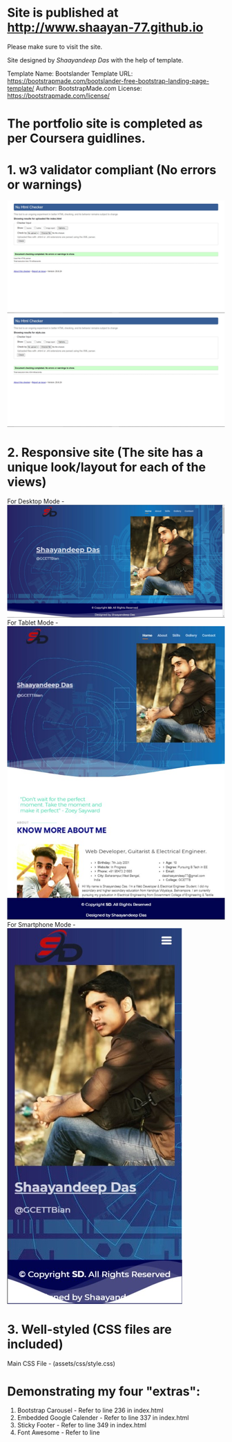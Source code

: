 # Site is published at http://www.shaayan-77.github.io
Please make sure to visit the site.

Site designed by *Shaayandeep Das* with the help of template.

Template Name: Bootslander
Template URL: https://bootstrapmade.com/bootslander-free-bootstrap-landing-page-template/
Author: BootstrapMade.com
License: https://bootstrapmade.com/license/


# The portfolio site is completed as per Coursera guidlines.

# 1. w3 validator compliant (No errors or warnings)
![Screenshot](/assets/img/validator1.jpg)
![Screenshot](/assets/img/validator2.jpg)

# 2. Responsive site (The site has a unique look/layout for each of the views)
For Desktop Mode - ![Screenshot](/assets/img/responsive1.jpg)
For Tablet Mode - ![Screenshot](/assets/img/responsive2.jpg)
For Smartphone Mode - ![Screenshot](/assets/img/responsive3.jpg)

# 3. Well-styled (CSS files are included)
Main CSS File - (assets/css/style.css)

# Demonstrating my four "extras":

1. Bootstrap Carousel - Refer to line 236 in index.html
2. Embedded Google Calender - Refer to line 337 in index.html
3. Sticky Footer - Refer to line 349 in index.html
4. Font Awesome - Refer to line 